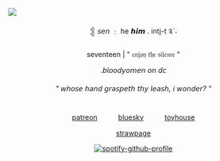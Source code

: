 ![](https://komarev.com/ghpvc/?username=sensyuii&color=393935&style=flat-square&label=_♱_)

<div align="center">
𒉭 𝘴𝘦𝘯  ﹕ he 𝙝𝙞𝙢 . intj-t ༉ˊ˗ 

seventeen | " 𝔢𝔫𝔧𝔬𝔶 𝔱𝔥𝔢 𝔰𝔦𝔩𝔢𝔫𝔠𝔢 "

.𝘣𝘭𝘰𝘰𝘥𝘺𝘰𝘮𝘦𝘯 𝘰𝘯 𝘥𝘤

###### " 𝘸𝘩𝘰𝘴𝘦 𝘩𝘢𝘯𝘥 𝘨𝘳𝘢𝘴𝘱𝘦𝘵𝘩 𝘵𝘩𝘺 𝘭𝘦𝘢𝘴𝘩, 𝘪 𝘸𝘰𝘯𝘥𝘦𝘳? "

# 

[patreon](https://www.patreon.com/c/makemeill)　　　[bluesky](https://bsky.app/profile/bloodyomen.bsky.social)　　　[toyhouse](https://toyhou.se/makemeill)

[strawpage](https://sensyui.straw.page)


[![spotify-github-profile](https://spotify-github-profile.kittinanx.com/api/view?uid=w3fh1c1w6dx0lm54eszffhs5x&cover_image=true&theme=novatorem&show_offline=false&background_color=121212&interchange=true&bar_color=445a51&bar_color_cover=false)](https://spotify-github-profile.kittinanx.com/api/view?uid=w3fh1c1w6dx0lm54eszffhs5x&redirect=true)

